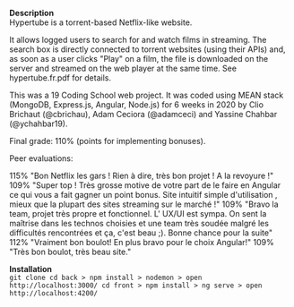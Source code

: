 **Description**<br/>
Hypertube is a torrent-based Netflix-like website.

It allows logged users to search for and watch films in streaming. The search box is directly connected to torrent websites (using their APIs) and, as soon as a user clicks "Play" on a film, the file is downloaded on the server and streamed on the web player at the same time. See hypertube.fr.pdf for details.

This was a 19 Coding School web project. It was coded using MEAN stack (MongoDB, Express.js, Angular, Node.js) for 6 weeks in 2020 by Clio Brichaut (@cbrichau), Adam Ceciora (@adamceci) and Yassine Chahbar (@ychahbar19).

Final grade: 110% (points for implementing bonuses).

Peer evaluations:

115% "Bon Netflix les gars ! Rien à dire, très bon projet ! A la revoyure !"
109% "Super top ! Très grosse motive de votre part de le faire en Angular ce qui vous a fait gagner un point bonus. Site intuitif simple d'utilisation , mieux que la plupart des sites streaming sur le marché !"
109% "Bravo la team, projet très propre et fonctionnel. L' UX/UI est sympa. On sent la maîtrise dans les technos choisies et une team très soudée malgré les difficultés rencontrées et ça, c'est beau ;). Bonne chance pour la suite"
112% "Vraiment bon boulot! En plus bravo pour le choix Angular!"
109% "Très bon boulot, très beau site."

**Installation**<br/>
`git clone
cd back > npm install > nodemon > open http://localhost:3000/
cd front > npm install > ng serve > open http://localhost:4200/
`
